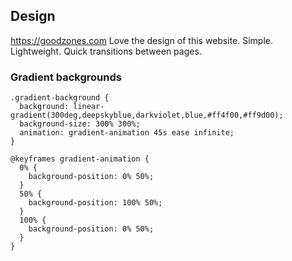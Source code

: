 ## Design 
https://goodzones.com
Love the design of this website. Simple. Lightweight. Quick transitions between pages. 

### Gradient backgrounds
```
.gradient-background {
  background: linear-gradient(300deg,deepskyblue,darkviolet,blue,#ff4f00,#ff9d00);
  background-size: 300% 300%;
  animation: gradient-animation 45s ease infinite;
}

@keyframes gradient-animation {
  0% {
    background-position: 0% 50%;
  }
  50% {
    background-position: 100% 50%;
  }
  100% {
    background-position: 0% 50%;
  }
}
```
